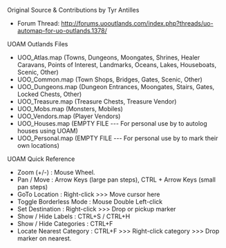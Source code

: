 Original Source & Contributions by Tyr Antilles
- Forum Thread: http://forums.uooutlands.com/index.php?threads/uo-automap-for-uo-outlands.1378/

UOAM Outlands Files
- UOO_Atlas.map     (Towns, Dungeons, Moongates, Shrines, Healer Caravans, Points of Interest, Landmarks, Oceans, Lakes, Houseboats, Scenic, Other)
- UOO_Common.map    (Town Shops, Bridges, Gates, Scenic, Other)
- UOO_Dungeons.map  (Dungeon Entrances, Moongates, Stairs, Gates, Locked Chests, Other)
- UOO_Treasure.map  (Treasure Chests, Treasure Vendor)
- UOO_Mobs.map      (Monsters, Mobiles)
- UOO_Vendors.map   (Player Vendors)
- UOO_Houses.map    (EMPTY FILE --- For personal use by to autolog houses using UOAM)
- UOO_Personal.map  (EMPTY FILE --- For personal use by to mark their own locations)

UOAM Quick Reference
- Zoom (+/-)              : Mouse Wheel.
- Pan / Move              : Arrow Keys (large pan steps), CTRL + Arrow Keys (small pan steps)
- GoTo Location           : Right-click >>> Move cursor here
- Toggle Borderless Mode  : Mouse Double Left-click
- Set Destination         : Right-click >>> Drop or pickup marker
- Show / Hide Labels      : CTRL+S / CTRL+H
- Show / Hide Categories  : CTRL+F
- Locate Nearest Category : CTRL+F >>> Right-click category >>> Drop marker on nearest.
